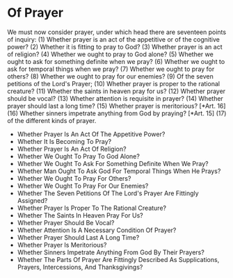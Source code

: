 # Of Prayer

We must now consider prayer, under which head there are seventeen points of inquiry:
(1) Whether prayer is an act of the appetitive or of the cognitive power?
(2) Whether it is fitting to pray to God?
(3) Whether prayer is an act of religion?
(4) Whether we ought to pray to God alone?
(5) Whether we ought to ask for something definite when we pray?
(6) Whether we ought to ask for temporal things when we pray?
(7) Whether we ought to pray for others?
(8) Whether we ought to pray for our enemies?
(9) Of the seven petitions of the Lord's Prayer;
(10) Whether prayer is proper to the rational creature?
(11) Whether the saints in heaven pray for us?
(12) Whether prayer should be vocal?
(13) Whether attention is requisite in prayer?
(14) Whether prayer should last a long time?
(15) Whether prayer is meritorious? [*Art. 16]
(16) Whether sinners impetrate anything from God by praying? [*Art. 15]
(17) of the different kinds of prayer.

* Whether Prayer Is An Act Of The Appetitive Power?
* Whether It Is Becoming To Pray?
* Whether Prayer Is An Act Of Religion?
* Whether We Ought To Pray To God Alone?
* Whether We Ought To Ask For Something Definite When We Pray?
* Whether Man Ought To Ask God For Temporal Things When He Prays?
* Whether We Ought To Pray For Others?
* Whether We Ought To Pray For Our Enemies?
* Whether The Seven Petitions Of The Lord's Prayer Are Fittingly Assigned?
* Whether Prayer Is Proper To The Rational Creature?
* Whether The Saints In Heaven Pray For Us?
* Whether Prayer Should Be Vocal?
* Whether Attention Is A Necessary Condition Of Prayer?
* Whether Prayer Should Last A Long Time?
* Whether Prayer Is Meritorious?
* Whether Sinners Impetrate Anything From God By Their Prayers?
* Whether The Parts Of Prayer Are Fittingly Described As Supplications, Prayers, Intercessions, And Thanksgivings?